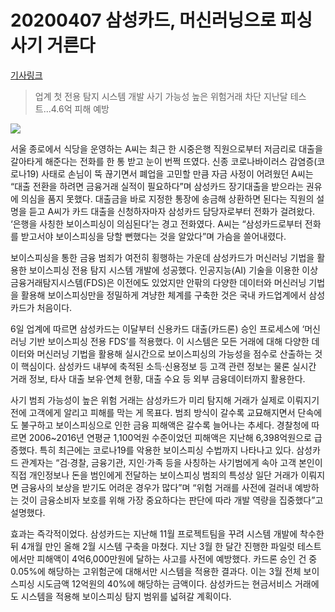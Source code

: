 # 20200407   삼성카드, 머신러닝으로 피싱사기 거른다

[기사링크](<https://www.sedaily.com/NewsView/1Z1DCSRAJM>)



> 업계 첫 전용 탐지 시스템 개발
> 사기 가능성 높은 위험거래 차단
> 지난달 테스트...4.6억 피해 예방



![](https://newsimg.sedaily.com/2020/04/06/1Z1DCSRAJM_1.jpg)



서울 종로에서 식당을 운영하는 A씨는 최근 한 시중은행 직원으로부터 저금리로 대출을 갈아타게 해준다는 전화를 한 통 받고 눈이 번쩍 뜨였다. 신종 코로나바이러스 감염증(코로나19) 사태로 손님이 뚝 끊기면서 폐업을 고민할 만큼 자금 사정이 어려웠던 A씨는 “대출 전환을 하려면 금융거래 실적이 필요하다”며 삼성카드 장기대출을 받으라는 권유에 의심을 품지 못했다. 대출금을 바로 지정한 통장에 송금해 상환하면 된다는 직원의 설명을 듣고 A씨가 카드 대출을 신청하자마자 삼성카드 담당자로부터 전화가 걸려왔다. ‘은행을 사칭한 보이스피싱이 의심된다’는 경고 전화였다. A씨는 “삼성카드로부터 전화를 받고서야 보이스피싱을 당할 뻔했다는 것을 알았다”며 가슴을 쓸어내렸다.



보이스피싱을 통한 금융 범죄가 여전히 횡행하는 가운데 삼성카드가 머신러닝 기법을 활용한 보이스피싱 전용 탐지 시스템 개발에 성공했다. 인공지능(AI) 기술을 이용한 이상금융거래탐지시스템(FDS)은 이전에도 있었지만 안팎의 다양한 데이터와 머신러닝 기법을 활용해 보이스피싱만을 정밀하게 겨냥한 체계를 구축한 것은 국내 카드업계에서 삼성카드가 처음이다.



6일 업계에 따르면 삼성카드는 이달부터 신용카드 대출(카드론) 승인 프로세스에 ‘머신러닝 기반 보이스피싱 전용 FDS’를 적용했다. 이 시스템은 모든 거래에 대해 다양한 데이터와 머신러닝 기법을 활용해 실시간으로 보이스피싱의 가능성을 점수로 산출하는 것이 핵심이다. 삼성카드 내부에 축적된 소득·신용정보 등 고객 관련 정보는 물론 실시간 거래 정보, 타사 대출 보유·연체 현황, 대출 수요 등 외부 금융데이터까지 활용한다.



사기 범죄 가능성이 높은 위험 거래는 삼성카드가 미리 탐지해 거래가 실제로 이뤄지기 전에 고객에게 알리고 피해를 막는 게 목표다. 범죄 방식이 갈수록 교묘해지면서 단속에도 불구하고 보이스피싱으로 인한 금융 피해액은 갈수록 늘어나는 추세다. 경찰청에 따르면 2006~2016년 연평균 1,100억원 수준이었던 피해액은 지난해 6,398억원으로 급증했다. 특히 최근에는 코로나19를 악용한 보이스피싱 수법까지 나타나고 있다. 삼성카드 관계자는 “검·경찰, 금융기관, 지인·가족 등을 사칭하는 사기범에게 속아 고객 본인이 직접 개인정보나 돈을 범인에게 전달하는 보이스피싱 범죄의 특성상 일단 거래가 이뤄지면 금융사의 보상을 받기도 어려운 경우가 많다”며 “위험 거래를 사전에 걸러내 예방하는 것이 금융소비자 보호를 위해 가장 중요하다는 판단에 따라 개발 역량을 집중했다”고 설명했다.



효과는 즉각적이었다. 삼성카드는 지난해 11월 프로젝트팀을 꾸려 시스템 개발에 착수한 뒤 4개월 만인 올해 2월 시스템 구축을 마쳤다. 지난 3월 한 달간 진행한 파일럿 테스트에서만 피해액이 4억6,000만원에 달하는 사고를 사전에 예방했다. 카드론 승인 건 중 0.05%에 해당하는 고위험군에 대해서만 시스템을 적용한 결과다. 이는 3월 전체 보이스피싱 시도금액 12억원의 40%에 해당하는 금액이다. 삼성카드는 현금서비스 거래에도 시스템을 적용해 보이스피싱 탐지 범위를 넓혀갈 계획이다.